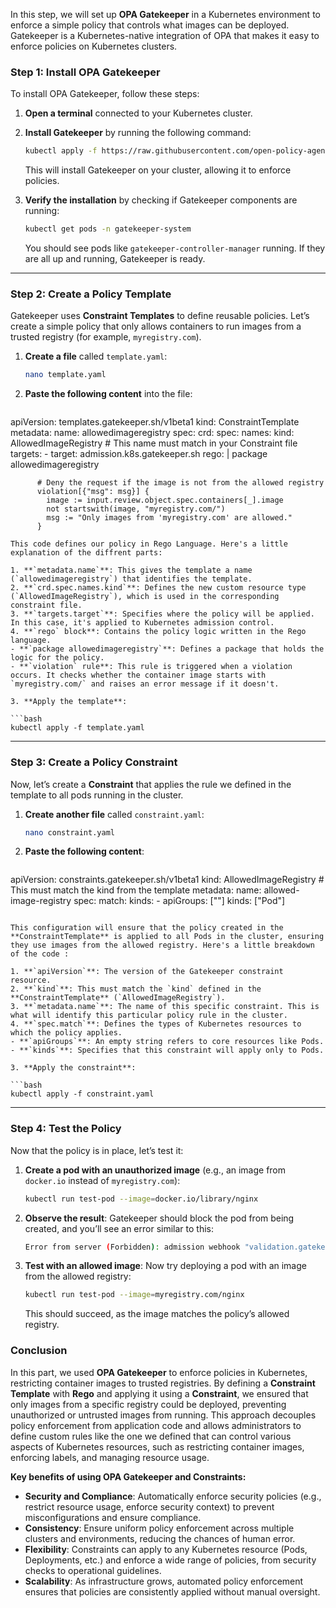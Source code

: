 In this step, we will set up **OPA Gatekeeper** in a Kubernetes environment to enforce a simple policy that controls what images can be deployed. Gatekeeper is a Kubernetes-native integration of OPA that makes it easy to enforce policies on Kubernetes clusters.

### **Step 1: Install OPA Gatekeeper**

To install OPA Gatekeeper, follow these steps:

1. **Open a terminal** connected to your Kubernetes cluster.
2. **Install Gatekeeper** by running the following command:

   ```bash
   kubectl apply -f https://raw.githubusercontent.com/open-policy-agent/gatekeeper/master/deploy/gatekeeper.yaml
   ```

   This will install Gatekeeper on your cluster, allowing it to enforce policies.

3. **Verify the installation** by checking if Gatekeeper components are running:

   ```bash
   kubectl get pods -n gatekeeper-system
   ```

   You should see pods like `gatekeeper-controller-manager` running. If they are all up and running, Gatekeeper is ready.

---

### **Step 2: Create a Policy Template**

Gatekeeper uses **Constraint Templates** to define reusable policies. Let’s create a simple policy that only allows containers to run images from a trusted registry (for example, `myregistry.com`).

1. **Create a file** called `template.yaml`:

   ```bash
   nano template.yaml
   ```

2. **Paste the following content** into the file:

   ```yaml
  apiVersion: templates.gatekeeper.sh/v1beta1
  kind: ConstraintTemplate
  metadata:
    name: allowedimageregistry
  spec:
    crd:
      spec:
        names:
          kind: AllowedImageRegistry # This name must match in your Constraint file
    targets:
      - target: admission.k8s.gatekeeper.sh
        rego: |
          package allowedimageregistry

          # Deny the request if the image is not from the allowed registry
          violation[{"msg": msg}] {
            image := input.review.object.spec.containers[_].image
            not startswith(image, "myregistry.com/")
            msg := "Only images from 'myregistry.com' are allowed."
          }
   ```
This code defines our policy in Rego Language. Here's a little explanation of the diffrent parts: 

1. **`metadata.name`**: This gives the template a name (`allowedimageregistry`) that identifies the template.
2. **`crd.spec.names.kind`**: Defines the new custom resource type (`AllowedImageRegistry`), which is used in the corresponding constraint file.
3. **`targets.target`**: Specifies where the policy will be applied. In this case, it's applied to Kubernetes admission control.
4. **`rego` block**: Contains the policy logic written in the Rego language.
   - **`package allowedimageregistry`**: Defines a package that holds the logic for the policy.
   - **`violation` rule**: This rule is triggered when a violation occurs. It checks whether the container image starts with `myregistry.com/` and raises an error message if it doesn't.

3. **Apply the template**:

   ```bash
   kubectl apply -f template.yaml
   ```

---

### **Step 3: Create a Policy Constraint**

Now, let’s create a **Constraint** that applies the rule we defined in the template to all pods running in the cluster.

1. **Create another file** called `constraint.yaml`:

   ```bash
   nano constraint.yaml
   ```

2. **Paste the following content**:

   ```yaml
  apiVersion: constraints.gatekeeper.sh/v1beta1
  kind: AllowedImageRegistry # This must match the kind from the template
  metadata:
    name: allowed-image-registry
  spec:
    match:
      kinds:
        - apiGroups: [""]
          kinds: ["Pod"]
   ```

This configuration will ensure that the policy created in the **ConstraintTemplate** is applied to all Pods in the cluster, ensuring they use images from the allowed registry. Here's a little breakdown of the code : 

1. **`apiVersion`**: The version of the Gatekeeper constraint resource.
2. **`kind`**: This must match the `kind` defined in the **ConstraintTemplate** (`AllowedImageRegistry`).
3. **`metadata.name`**: The name of this specific constraint. This is what will identify this particular policy rule in the cluster.
4. **`spec.match`**: Defines the types of Kubernetes resources to which the policy applies.
   - **`apiGroups`**: An empty string refers to core resources like Pods.
   - **`kinds`**: Specifies that this constraint will apply only to Pods.

3. **Apply the constraint**:

   ```bash
   kubectl apply -f constraint.yaml
   ```

---

### **Step 4: Test the Policy**

Now that the policy is in place, let’s test it:

1. **Create a pod with an unauthorized image** (e.g., an image from `docker.io` instead of `myregistry.com`):

   ```bash
   kubectl run test-pod --image=docker.io/library/nginx
   ```

2. **Observe the result**:
   Gatekeeper should block the pod from being created, and you’ll see an error similar to this:

   ```bash
   Error from server (Forbidden): admission webhook "validation.gatekeeper.sh" denied the request: Image docker.io/library/nginx is not from the allowed registry.
   ```

3. **Test with an allowed image**:
   Now try deploying a pod with an image from the allowed registry:

   ```bash
   kubectl run test-pod --image=myregistry.com/nginx
   ```

   This should succeed, as the image matches the policy’s allowed registry.

### Conclusion 

In this part, we used **OPA Gatekeeper** to enforce policies in Kubernetes, restricting container images to trusted registries. By defining a **Constraint Template** with **Rego** and applying it using a **Constraint**, we ensured that only images from a specific registry could be deployed, preventing unauthorized or untrusted images from running. This approach decouples policy enforcement from application code and allows administrators to define custom rules like the one we defined that can control various aspects of Kubernetes resources, such as restricting container images, enforcing labels, and managing resource usage.

**Key benefits of using OPA Gatekeeper and Constraints:**
- **Security and Compliance**: Automatically enforce security policies (e.g., restrict resource usage, enforce security context) to prevent misconfigurations and ensure compliance.
- **Consistency**: Ensure uniform policy enforcement across multiple clusters and environments, reducing the chances of human error.
- **Flexibility**: Constraints can apply to any Kubernetes resource (Pods, Deployments, etc.) and enforce a wide range of policies, from security checks to operational guidelines.
- **Scalability**: As infrastructure grows, automated policy enforcement ensures that policies are consistently applied without manual oversight.
